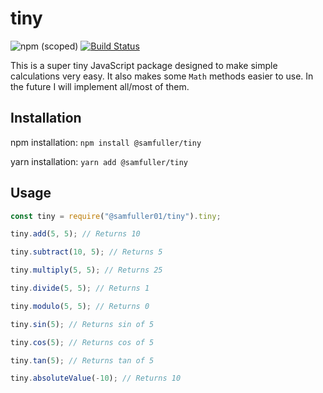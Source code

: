 # tiny

![npm (scoped)](https://img.shields.io/npm/v/@samfuller01/tiny.svg)
[![Build Status](https://dev.azure.com/spfuller01/tiny/_apis/build/status/samfuller01.tiny?branchName=master)](https://dev.azure.com/spfuller01/tiny/_build/latest?definitionId=4&branchName=master)

This is a super tiny JavaScript package designed to make simple calculations very easy. It also makes some `Math` methods easier to use. In the future I will implement all/most of them.

## Installation

npm installation:
`npm install @samfuller/tiny`

yarn installation:
`yarn add @samfuller/tiny`

## Usage

```js
const tiny = require("@samfuller01/tiny").tiny;

tiny.add(5, 5); // Returns 10

tiny.subtract(10, 5); // Returns 5

tiny.multiply(5, 5); // Returns 25

tiny.divide(5, 5); // Returns 1

tiny.modulo(5, 5); // Returns 0

tiny.sin(5); // Returns sin of 5

tiny.cos(5); // Returns cos of 5

tiny.tan(5); // Returns tan of 5

tiny.absoluteValue(-10); // Returns 10
```
